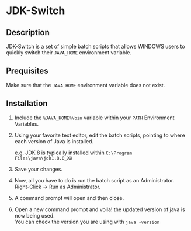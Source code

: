 # JDK-Switch

## Description
JDK-Switch is a set of simple batch scripts that allows WINDOWS users to quickly switch their `JAVA_HOME` environment variable.

## Prequisites
Make sure that the `JAVA_HOME` environment variable does not exist.

## Installation
1) Include the `%JAVA_HOME%\bin` variable within your `PATH` Environment Variables.
2) Using your favorite text editor, edit the batch scripts, pointing to where each version of Java is installed.

    e.g. JDK 8 is typically installed within `C:\Program Files\java\jdk1.8.0_XX`

3) Save your changes.
4) Now, all you have to do is run the batch script as an Administrator. Right-Click -> Run as Administrator.
5) A command prompt will open and then close.
6) Open a new command prompt and voila! the updated version of java is now being used.  
You can check the version you are using with `java -version`
